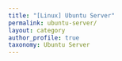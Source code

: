 ```yaml
---
title: "[Linux] Ubuntu Server"
permalink: ubuntu-server/
layout: category
author_profile: true
taxonomy: Ubuntu Server
---
```

